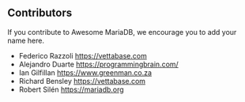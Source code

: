 ## Contributors

If you contribute to Awesome MariaDB, we encourage you to add your name here.

- Federico Razzoli https://vettabase.com
- Alejandro Duarte https://programmingbrain.com/
- Ian Gilfillan https://www.greenman.co.za
- Richard Bensley https://vettabase.com
- Robert Silén https://mariadb.org
